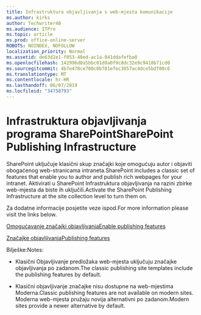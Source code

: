 ```yaml
---
title: Infrastruktura objavljivanja s web-mjesta komunikacije
ms.author: kirks
author: Techwriter40
ms.audience: ITPro
ms.topic: article
ms.prod: office-online-server
ROBOTS: NOINDEX, NOFOLLOW
localization_priority: Normal
ms.assetid: de63d2e1-f053-40ed-ac1a-041ddafefba0
ms.openlocfilehash: 142996d0a5bbc01d0a0f9c8dc32e9c9410b71cd0
ms.sourcegitcommit: 4b7e478ce700c0b781efec3857ac4dce5bdf00c6
ms.translationtype: MT
ms.contentlocale: hr-HR
ms.lasthandoff: 06/07/2019
ms.locfileid: "34758793"
---
```

# <a name="sharepoint-publishing-infrastructure"></a><span data-ttu-id="49676-102">Infrastruktura objavljivanja programa SharePoint</span><span class="sxs-lookup"><span data-stu-id="49676-102">SharePoint Publishing Infrastructure</span></span>


<span data-ttu-id="49676-103">SharePoint uključuje klasični skup značajki koje omogućuju autor i objaviti obogaćenog web-stranicama intraneta.</span><span class="sxs-lookup"><span data-stu-id="49676-103">SharePoint includes a classic set of features that enable you to author and publish rich webpages for your intranet.</span></span> <span data-ttu-id="49676-104">Aktivirati u SharePoint Infrastruktura objavljivanja na razini zbirke web-mjesta da biste ih uključili.</span><span class="sxs-lookup"><span data-stu-id="49676-104">Activate the SharePoint Publishing Infrastructure at the site collection level to turn them on.</span></span>

<span data-ttu-id="49676-105">Za dodatne informacije posjetite veze ispod.</span><span class="sxs-lookup"><span data-stu-id="49676-105">For more information please visit the links below.</span></span>

[<span data-ttu-id="49676-106">Omogućavanje značajki objavljivanja</span><span class="sxs-lookup"><span data-stu-id="49676-106">Enable publishing features</span></span>](https://support.office.com/article/Enable-publishing-features-479677A6-8B33-4AC7-907D-071C1C7E4518)

[<span data-ttu-id="49676-107">Značajke objavljivanja</span><span class="sxs-lookup"><span data-stu-id="49676-107">Publishing features</span></span>](https://support.office.com/article/Features-enabled-in-a-SharePoint-Online-publishing-site-3AB3810C-3C2C-4361-9D0E-0CBE666EA0B0?wt.mc_id=O365_Portal_MMaven#__toc336865553)

<span data-ttu-id="49676-108">Bilješke:</span><span class="sxs-lookup"><span data-stu-id="49676-108">Notes:</span></span>

- <span data-ttu-id="49676-109">Klasični Objavljivanje predložaka web-mjesta uključuju značajke objavljivanja po zadanom.</span><span class="sxs-lookup"><span data-stu-id="49676-109">The classic publishing site templates include the publishing features by default.</span></span>

- <span data-ttu-id="49676-110">Klasični objavljivanje značajke nisu dostupne na web-mjestima Moderna.</span><span class="sxs-lookup"><span data-stu-id="49676-110">Classic publishing features are not available on modern sites.</span></span> <span data-ttu-id="49676-111">Moderna web-mjesta pružaju novija alternativni po zadanom.</span><span class="sxs-lookup"><span data-stu-id="49676-111">Modern sites provide a newer alternative by default.</span></span>

